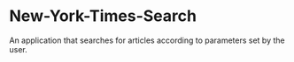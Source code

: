 # New-York-Times-Search
An application that searches for articles according to parameters set by the user.

